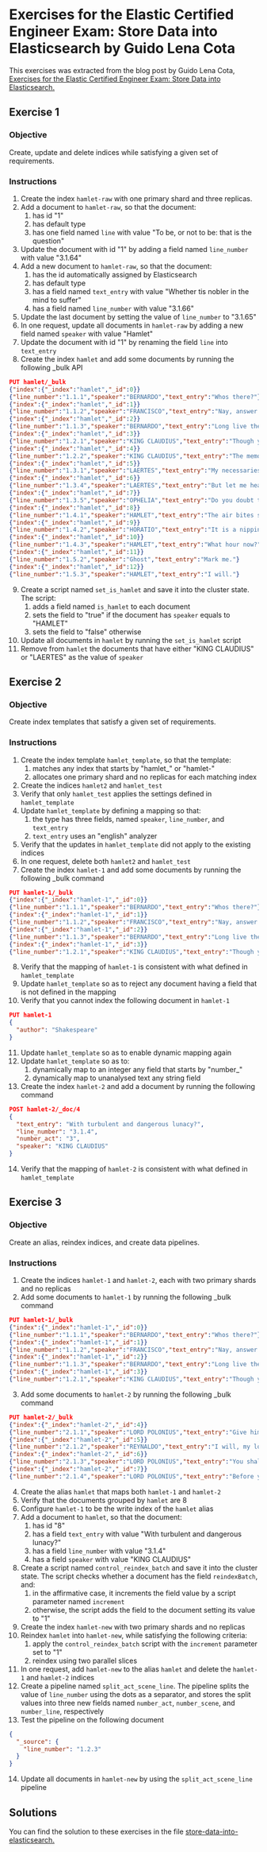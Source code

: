 # Exercises for the Elastic Certified Engineer Exam: Store Data into Elasticsearch by Guido Lena Cota

This exercises was extracted from the blog post by Guido Lena Cota, [Exercises for the Elastic Certified Engineer Exam: Store Data into Elasticsearch.](https://medium.com/pcg-dach/exercises-for-the-elastic-certified-engineer-exam-store-data-into-elasticsearch-cbce230bcc6)

## Exercise 1

### Objective

Create, update and delete indices while satisfying a given set of requirements.

### Instructions

1. Create the index `hamlet-raw` with one primary shard and three replicas.
2. Add a document to `hamlet-raw`, so that the document:
   1. has id "1"
   2. has default type
   3. has one field named `line` with value "To be, or not to be: that is the question"
3. Update the document with id "1" by adding a field named `line_number` with value "3.1.64"
4. Add a new document to `hamlet-raw`, so that the document:
   1. has the id automatically assigned by Elasticsearch
   2. has default type
   3. has a field named `text_entry` with value "Whether tis nobler in the mind to suffer"
   4. has a field named `line_number` with value "3.1.66"
5. Update the last document by setting the value of `line_number` to "3.1.65"
6. In one request, update all documents in `hamlet-raw` by adding a new field named `speaker` with value "Hamlet"
7. Update the document with id "1" by renaming the field `line` into `text_entry`
8. Create the index `hamlet` and add some documents by running the following \_bulk API

```json
PUT hamlet/_bulk
{"index":{"_index":"hamlet","_id":0}}
{"line_number":"1.1.1","speaker":"BERNARDO","text_entry":"Whos there?"}
{"index":{"_index":"hamlet","_id":1}}
{"line_number":"1.1.2","speaker":"FRANCISCO","text_entry":"Nay, answer me: stand, and unfold yourself."}
{"index":{"_index":"hamlet","_id":2}}
{"line_number":"1.1.3","speaker":"BERNARDO","text_entry":"Long live the king!"}
{"index":{"_index":"hamlet","_id":3}}
{"line_number":"1.2.1","speaker":"KING CLAUDIUS","text_entry":"Though yet of Hamlet our dear brothers death"}
{"index":{"_index":"hamlet","_id":4}}
{"line_number":"1.2.2","speaker":"KING CLAUDIUS","text_entry":"The memory be green, and that it us befitted"}
{"index":{"_index":"hamlet","_id":5}}
{"line_number":"1.3.1","speaker":"LAERTES","text_entry":"My necessaries are embarkd: farewell:"}
{"index":{"_index":"hamlet","_id":6}}
{"line_number":"1.3.4","speaker":"LAERTES","text_entry":"But let me hear from you."}
{"index":{"_index":"hamlet","_id":7}}
{"line_number":"1.3.5","speaker":"OPHELIA","text_entry":"Do you doubt that?"}
{"index":{"_index":"hamlet","_id":8}}
{"line_number":"1.4.1","speaker":"HAMLET","text_entry":"The air bites shrewdly; it is very cold."}
{"index":{"_index":"hamlet","_id":9}}
{"line_number":"1.4.2","speaker":"HORATIO","text_entry":"It is a nipping and an eager air."}
{"index":{"_index":"hamlet","_id":10}}
{"line_number":"1.4.3","speaker":"HAMLET","text_entry":"What hour now?"}
{"index":{"_index":"hamlet","_id":11}}
{"line_number":"1.5.2","speaker":"Ghost","text_entry":"Mark me."}
{"index":{"_index":"hamlet","_id":12}}
{"line_number":"1.5.3","speaker":"HAMLET","text_entry":"I will."}
```

9. Create a script named `set_is_hamlet` and save it into the cluster state. The script:
   1. adds a field named `is_hamlet` to each document
   2. sets the field to "true" if the document has `speaker` equals to "HAMLET"
   3. sets the field to "false" otherwise
10. Update all documents in `hamlet` by running the `set_is_hamlet` script
11. Remove from `hamlet` the documents that have either "KING CLAUDIUS" or "LAERTES" as the value of `speaker`

## Exercise 2

### Objective

Create index templates that satisfy a given set of requirements.

### Instructions

1.  Create the index template `hamlet_template`, so that the template:
    1.  matches any index that starts by "hamlet\_" or "hamlet-"
    2.  allocates one primary shard and no replicas for each matching index
2.  Create the indices `hamlet2` and `hamlet_test`
3.  Verify that only `hamlet_test` applies the settings defined in `hamlet_template`
4.  Update `hamlet_template` by defining a mapping so that:
    1.  the type has three fields, named `speaker`, `line_number`, and `text_entry`
    2.  `text_entry` uses an "english" analyzer
5.  Verify that the updates in `hamlet_template` did not apply to the existing indices
6.  In one request, delete both `hamlet2` and `hamlet_test`
7.  Create the index `hamlet-1` and add some documents by running the following \_bulk command

```json
PUT hamlet-1/_bulk
{"index":{"_index":"hamlet-1","_id":0}}
{"line_number":"1.1.1","speaker":"BERNARDO","text_entry":"Whos there?"}
{"index":{"_index":"hamlet-1","_id":1}}
{"line_number":"1.1.2","speaker":"FRANCISCO","text_entry":"Nay, answer me: stand, and unfold yourself."}
{"index":{"_index":"hamlet-1","_id":2}}
{"line_number":"1.1.3","speaker":"BERNARDO","text_entry":"Long live the king!"}
{"index":{"_index":"hamlet-1","_id":3}}
{"line_number":"1.2.1","speaker":"KING CLAUDIUS","text_entry":"Though yet of Hamlet our dear brothers death"}

```

8. Verify that the mapping of `hamlet-1` is consistent with what defined in `hamlet_template`
9. Update `hamlet_template` so as to reject any document having a field that is not defined in the mapping
10. Verify that you cannot index the following document in `hamlet-1`

```json
PUT hamlet-1
{
  "author": "Shakespeare"
}
```

11. Update `hamlet_template` so as to enable dynamic mapping again
12. Update `hamlet_template` so as to:
    1.  dynamically map to an integer any field that starts by "number\_"
    2.  dynamically map to unanalysed text any string field
13. Create the index `hamlet-2` and add a document by running the following command

```json
POST hamlet-2/_doc/4
{
  "text_entry": "With turbulent and dangerous lunacy?",
  "line_number": "3.1.4",
  "number_act": "3",
  "speaker": "KING CLAUDIUS"
}
```

14. Verify that the mapping of `hamlet-2` is consistent with what defined in `hamlet_template`

## Exercise 3

### Objective

Create an alias, reindex indices, and create data pipelines.

### Instructions

1. Create the indices `hamlet-1` and `hamlet-2`, each with two primary shards and no replicas
2. Add some documents to `hamlet-1` by running the following \_bulk command

```json
PUT hamlet-1/_bulk
{"index":{"_index":"hamlet-1","_id":0}}
{"line_number":"1.1.1","speaker":"BERNARDO","text_entry":"Whos there?"}
{"index":{"_index":"hamlet-1","_id":1}}
{"line_number":"1.1.2","speaker":"FRANCISCO","text_entry":"Nay, answer me: stand, and unfold yourself."}
{"index":{"_index":"hamlet-1","_id":2}}
{"line_number":"1.1.3","speaker":"BERNARDO","text_entry":"Long live the king!"}
{"index":{"_index":"hamlet-1","_id":3}}
{"line_number":"1.2.1","speaker":"KING CLAUDIUS","text_entry":"Though yet of Hamlet our dear brothers death"}
```

3. Add some documents to `hamlet-2` by running the following \_bulk command

```json
PUT hamlet-2/_bulk
{"index":{"_index":"hamlet-2","_id":4}}
{"line_number":"2.1.1","speaker":"LORD POLONIUS","text_entry":"Give him this money and these notes, Reynaldo."}
{"index":{"_index":"hamlet-2","_id":5}}
{"line_number":"2.1.2","speaker":"REYNALDO","text_entry":"I will, my lord."}
{"index":{"_index":"hamlet-2","_id":6}}
{"line_number":"2.1.3","speaker":"LORD POLONIUS","text_entry":"You shall do marvellous wisely, good Reynaldo,"}
{"index":{"_index":"hamlet-2","_id":7}}
{"line_number":"2.1.4","speaker":"LORD POLONIUS","text_entry":"Before you visit him, to make inquire"}
```

4. Create the alias `hamlet` that maps both `hamlet-1` and `hamlet-2`
5. Verify that the documents grouped by `hamlet` are 8
6. Configure `hamlet-1` to be the write index of the `hamlet` alias
7. Add a document to `hamlet`, so that the document:
   1. has id "8"
   2. has a field `text_entry` with value "With turbulent and dangerous lunacy?"
   3. has a field `line_number` with value "3.1.4"
   4. has a field `speaker` with value "KING CLAUDIUS"
8. Create a script named `control_reindex_batch` and save it into the cluster state. The script checks whether a document has the field `reindexBatch`, and:
   1. in the affirmative case, it increments the field value by a script parameter named `increment`
   2. otherwise, the script adds the field to the document setting its value to "1"
9. Create the index `hamlet-new` with two primary shards and no replicas
10. Reindex `hamlet` into `hamlet-new`, while satisfying the following criteria:
    1. apply the `control_reindex_batch` script with the `increment` parameter set to "1"
    2. reindex using two parallel slices
11. In one request, add `hamlet-new` to the alias `hamlet` and delete the `hamlet-1` and `hamlet-2` indices
12. Create a pipeline named `split_act_scene_line`. The pipeline splits the value of `line_number` using the dots as a separator, and stores the split values into three new fields named `number_act`, `number_scene`, and `number_line`, respectively
13. Test the pipeline on the following document

```json
{
  "_source": {
    "line_number": "1.2.3"
  }
}
```

14. Update all documents in `hamlet-new` by using the `split_act_scene_line` pipeline


## Solutions


You can find the solution to these exercises in the file [store-data-into-elasticsearch.](./solutions/store-data-into-elasticsearch.es)